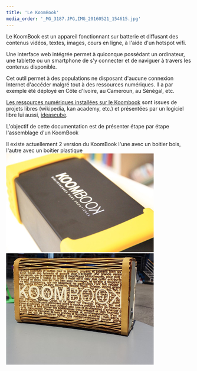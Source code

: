 ```yaml
---
title: 'Le KoomBook'
media_order: '_MG_3187.JPG,IMG_20160521_154615.jpg'
---
```


Le KoomBook est un appareil fonctionnant sur batterie et diffusant des contenus vidéos, textes, images, cours en ligne, à l'aide d'un hotspot wifi.

Une interface web intégrée permet à quiconque possédant un ordinateur, une tablette ou un smartphone de s'y connecter et de naviguer à travers les contenus disponible.

Cet outil permet à des populations ne disposant d'aucune connexion Internet d'accéder malgré tout à des ressources numériques. Il a par exemple été déployé en Côte d'Ivoire, au Cameroun, au Sénégal, etc.

[Les ressources numériques installées sur le Koombook](https://github.com/ideascube/ansiblecube) sont issues de projets libres \(wikipedia, kan academy, etc.\) et présentées par un logiciel libre lui aussi, [ideascube](https://github.com/ideascube/ideascube). 

L'objectif de cette documentation est de présenter étape par étape l'assemblage d'un KoomBook

Il existe actuellement 2 version du KoomBook l'une avec un boitier bois, l'autre avec un boitier plastique
![](_MG_3187.JPG) ![](IMG_20160521_154615.jpg)
